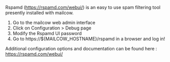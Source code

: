 Rspamd (https://rspamd.com/webui/) is an easy to use spam filtering tool presently installed with mailcow.

1. Go to the mailcow web admin interface
2. Click on Configuration > Debug page
3. Modify the Rspamd UI password
4. Go to https://${MAILCOW_HOSTNAME}/rspamd in a browser and log in!

Additional configuration options and documentation can be found here : https://rspamd.com/webui/
